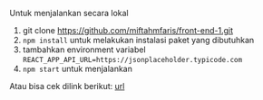 Untuk menjalankan secara lokal

1. git clone https://github.com/miftahmfaris/front-end-1.git
2. `npm install` untuk melakukan instalasi paket yang dibutuhkan
3. tambahkan environment variabel `REACT_APP_API_URL=https://jsonplaceholder.typicode.com`
4. `npm start` untuk menjalankan

Atau bisa cek dilink berikut: [url](https://front-kumparan.netlify.com/)
